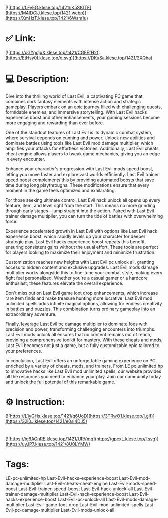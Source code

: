 [![https://LFyEG.klese.top/1421/iK5StGTF](https://M4IDClJ.klese.top/1421.webp)](https://XmHzT.klese.top/1421/6Wsm1u)
# ✅ Link:
[![https://cGYpdjuX.klese.top/1421/CGFEfH2t](https://EtHsy0f.klese.top/d.svg)](https://DKuSa.klese.top/1421/2XQha)
# 💻 Description:
Dive into the thrilling world of Last Evil, a captivating PC game that combines dark fantasy elements with intense action and strategic gameplay. Players embark on an epic journey filled with challenging quests, formidable enemies, and immersive storytelling. With Last Evil hacks experience boost and other enhancements, your gaming sessions become more engaging and rewarding than ever before.



One of the standout features of Last Evil is its dynamic combat system, where survival depends on cunning and power. Unlock new abilities and dominate battles using tools like Last Evil mod damage multiplier, which amplifies your attacks for effortless victories. Additionally, Last Evil cheats cheat engine allows players to tweak game mechanics, giving you an edge in every encounter.



Enhance your character's progression with Last Evil mods speed boost, letting you move faster and explore vast worlds efficiently. Last Evil trainer speed boost complements this by providing automated boosts that save time during long playthroughs. These modifications ensure that every moment in the game feels optimized and exhilarating.



For those seeking ultimate control, Last Evil hack unlock all opens up every feature, item, and level right from the start. This means no more grinding through early stages—jump straight into the action. Paired with Last Evil trainer damage multiplier, you can turn the tide of battles with overwhelming force.



Experience accelerated growth in Last Evil with options like Last Evil hack experience boost, which rapidly levels up your character for deeper strategic play. Last Evil hacks experience boost repeats this benefit, ensuring consistent gains without the usual effort. These tools are perfect for players looking to maximize their enjoyment and minimize frustration.



Customization reaches new heights with Last Evil pc unlock all, granting access to hidden content and exclusive upgrades. Last Evil mods damage multiplier works alongside this to fine-tune your combat style, making every fight feel personalized. Whether you're a casual gamer or a hardcore enthusiast, these features elevate the overall experience.



Don't miss out on Last Evil game loot drop enhancements, which increase rare item finds and make treasure hunting more lucrative. Last Evil mod unlimited spells adds infinite magical options, allowing for endless creativity in battles and puzzles. This combination turns ordinary gameplay into an extraordinary adventure.



Finally, leverage Last Evil pc damage multiplier to dominate foes with precision and power, transforming challenging encounters into triumphs. Last Evil mods unlock all ensures that no content remains out of reach, providing a comprehensive toolkit for mastery. With these cheats and mods, Last Evil becomes not just a game, but a fully customizable epic tailored to your preferences.



In conclusion, Last Evil offers an unforgettable gaming experience on PC, enriched by a variety of cheats, mods, and trainers. From LE pc unlimited hp to innovative hacks like Last Evil mod unlimited spells, our website provides all the resources you need to enhance your play. Join our community today and unlock the full potential of this remarkable game.

# ⚙️ Instruction:
[![https://L1yGHs.klese.top/1421/q6UoD](https://3TRwO1.klese.top/i.gif)](https://32l0J.klese.top/1421/e0sl4DJ5)
#
[![https://ig6AGnRE.klese.top/1421/URVmq](https://gpcxL.klese.top/l.svg)](https://uyJP7.klese.top/1421/8U0LYMW)
# Tags:
LE-pc-unlimited-hp Last-Evil-hacks-experience-boost Last-Evil-mod-damage-multiplier Last-Evil-cheats-cheat-engine Last-Evil-mods-speed-boost Last-Evil-trainer-speed-boost Last-Evil-hack-unlock-all Last-Evil-trainer-damage-multiplier Last-Evil-hack-experience-boost Last-Evil-hacks-experience-boost Last-Evil-pc-unlock-all Last-Evil-mods-damage-multiplier Last-Evil-game-loot-drop Last-Evil-mod-unlimited-spells Last-Evil-pc-damage-multiplier Last-Evil-mods-unlock-all






